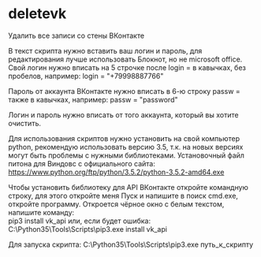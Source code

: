 # deletevk
Удалить все записи со стены ВКонтакте

В текст скрипта нужно вставить ваш логин и пароль, для редактирования лучше использовать Блокнот, но не microsoft office. 
Свой логин нужно вписать на 5 строчке после 
login = 
в кавычках, без пробелов, например: login = "+79998887766"

Пароль от аккаунта ВКонтакте нужно вписать в 6-ю строку
passw =
также в кавычках, например: passw = "password"

Логин и пароль нужно вписать от того аккаунта, который вы хотите очистить. 

Для использования скриптов нужно установить на свой компьютер python, рекомендую использовать версию 3.5, т.к. на новых версиях могут быть проблемы с нужными библиотеками.
Установочный файл питона для Виндовс с официального сайта:
https://www.python.org/ftp/python/3.5.2/python-3.5.2-amd64.exe

Чтобы установить библиотеку для API ВКонтакте откройте командную строку, для этого откройте меня Пуск и напишите в поиск cmd.exe, откройте программу. 
Откроется чёрное окно с белым текстом, напишите команду:  
pip3 install vk_api
или, если будет ошибка: 
C:\Python35\Tools\Scripts\pip3.exe install vk_api

Для запуска скрипта: 
C:\Python35\Tools\Scripts\pip3.exe путь_к_скрипту

